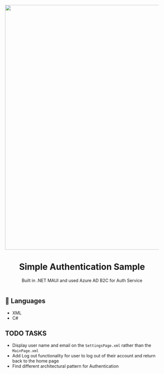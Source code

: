 
<p align="center">
    <img width="800" src="./images/src.gif">
</p>

<h1 align="center">Simple Authentication Sample</h1>

<div align="center">
Built in .NET MAUI and used Azure AD B2C for Auth Service </br></br>
</div>

## 📂 Languages 
 - XML
 - C#

## TODO TASKS
- Display user name and email on the `SettingsPage.xml` rather than the `MainPage.xml`
- Add Log out functionality for user to log out of their account and return back to the home page
- Find different architectural pattern for Authentication
